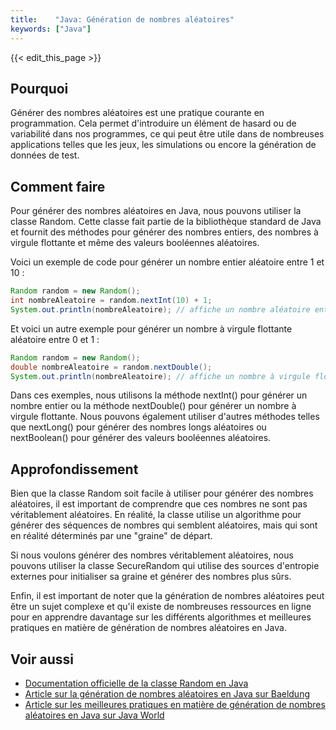 ```yaml
---
title:    "Java: Génération de nombres aléatoires"
keywords: ["Java"]
---
```


{{< edit_this_page >}}

## Pourquoi

Générer des nombres aléatoires est une pratique courante en programmation. Cela permet d'introduire un élément de hasard ou de variabilité dans nos programmes, ce qui peut être utile dans de nombreuses applications telles que les jeux, les simulations ou encore la génération de données de test.

## Comment faire

Pour générer des nombres aléatoires en Java, nous pouvons utiliser la classe Random. Cette classe fait partie de la bibliothèque standard de Java et fournit des méthodes pour générer des nombres entiers, des nombres à virgule flottante et même des valeurs booléennes aléatoires.

Voici un exemple de code pour générer un nombre entier aléatoire entre 1 et 10 :

```Java
Random random = new Random();
int nombreAleatoire = random.nextInt(10) + 1;
System.out.println(nombreAleatoire); // affiche un nombre aléatoire entre 1 et 10
```

Et voici un autre exemple pour générer un nombre à virgule flottante aléatoire entre 0 et 1 :

```Java
Random random = new Random();
double nombreAleatoire = random.nextDouble();
System.out.println(nombreAleatoire); // affiche un nombre à virgule flottante aléatoire entre 0 et 1
```

Dans ces exemples, nous utilisons la méthode nextInt() pour générer un nombre entier ou la méthode nextDouble() pour générer un nombre à virgule flottante. Nous pouvons également utiliser d'autres méthodes telles que nextLong() pour générer des nombres longs aléatoires ou nextBoolean() pour générer des valeurs booléennes aléatoires.

## Approfondissement

Bien que la classe Random soit facile à utiliser pour générer des nombres aléatoires, il est important de comprendre que ces nombres ne sont pas véritablement aléatoires. En réalité, la classe utilise un algorithme pour générer des séquences de nombres qui semblent aléatoires, mais qui sont en réalité déterminés par une "graine" de départ.

Si nous voulons générer des nombres véritablement aléatoires, nous pouvons utiliser la classe SecureRandom qui utilise des sources d'entropie externes pour initialiser sa graine et générer des nombres plus sûrs.

Enfin, il est important de noter que la génération de nombres aléatoires peut être un sujet complexe et qu'il existe de nombreuses ressources en ligne pour en apprendre davantage sur les différents algorithmes et meilleures pratiques en matière de génération de nombres aléatoires en Java.

## Voir aussi

- [Documentation officielle de la classe Random en Java](https://docs.oracle.com/javase/8/docs/api/java/util/Random.html)
- [Article sur la génération de nombres aléatoires en Java sur Baeldung](https://www.baeldung.com/java-generate-random-long-float-integer-double)
- [Article sur les meilleures pratiques en matière de génération de nombres aléatoires en Java sur Java World](https://www.javaworld.com/article/2078296/security/safe-and-secure-apis-in-java-to-generate-random-numbers.html)